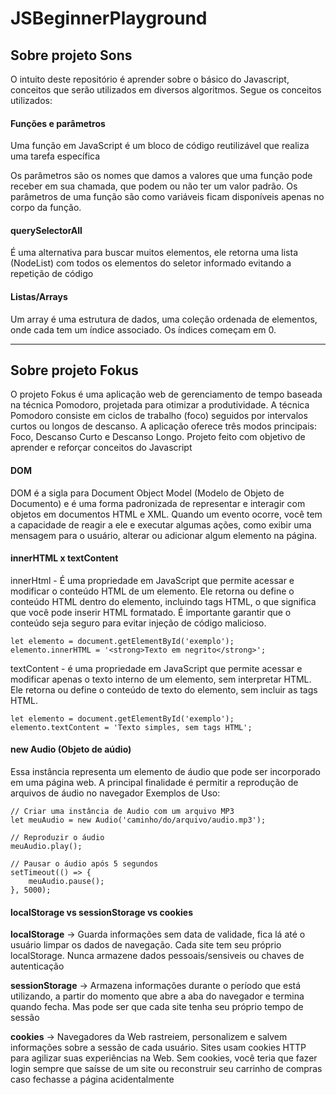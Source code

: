 # JSBeginnerPlayground

<h2>Sobre projeto Sons</h2>

O intuito deste repositório é aprender sobre o básico do Javascript, conceitos que serão utilizados em diversos algoritmos. Segue os conceitos utilizados:

<h4>Funções e parâmetros</h4>
Uma função em JavaScript é um bloco de código reutilizável que realiza uma tarefa específica

Os parâmetros são os nomes que damos a valores que uma função pode receber em sua chamada, que podem ou não ter um valor padrão. Os parâmetros de uma função são como variáveis ficam disponíveis apenas no corpo da função.

<h4>querySelectorAll</h4>

É uma alternativa para buscar muitos elementos, ele retorna uma lista (NodeList) com todos os elementos do seletor informado evitando a repetição de código

<h4>Listas/Arrays</h4>

Um array é uma estrutura de dados, uma coleção ordenada de elementos, onde cada tem um índice associado. Os índices começam em 0.

----

<h2>Sobre projeto Fokus</h2>

O projeto Fokus é uma aplicação web de gerenciamento de tempo baseada na técnica Pomodoro, projetada para otimizar a produtividade. A técnica Pomodoro consiste em ciclos de trabalho (foco) seguidos por intervalos curtos ou longos de descanso. A aplicação oferece três modos principais: Foco, Descanso Curto e Descanso Longo. Projeto feito com objetivo de aprender e reforçar conceitos do Javascript

<h4>DOM</h4>

DOM é a sigla para Document Object Model (Modelo de Objeto de Documento) e é uma forma padronizada de representar e interagir com objetos em documentos HTML e XML. Quando um evento ocorre, você tem a capacidade de reagir a ele e executar algumas ações, como exibir uma mensagem para o usuário, alterar ou adicionar algum elemento na página.

<h4>innerHTML x textContent</h4>

innerHtml -  É uma propriedade em JavaScript que permite acessar e modificar o conteúdo HTML de um elemento. Ele retorna ou define o conteúdo HTML dentro do elemento, incluindo tags HTML, o que significa que você pode inserir HTML formatado. É importante garantir que o conteúdo seja seguro para evitar injeção de código malicioso.
```
let elemento = document.getElementById('exemplo');
elemento.innerHTML = '<strong>Texto em negrito</strong>';
```
textContent - é uma propriedade em JavaScript que permite acessar e modificar apenas o texto interno de um elemento, sem interpretar HTML.
Ele retorna ou define o conteúdo de texto do elemento, sem incluir as tags HTML.
```
let elemento = document.getElementById('exemplo');
elemento.textContent = 'Texto simples, sem tags HTML';
```

<h4>new Audio (Objeto de aúdio)</h4>

Essa instância representa um elemento de áudio que pode ser incorporado em uma página web. A principal finalidade é permitir a reprodução de arquivos de áudio no navegador
Exemplos de Uso:
```
// Criar uma instância de Audio com um arquivo MP3
let meuAudio = new Audio('caminho/do/arquivo/audio.mp3');

// Reproduzir o áudio
meuAudio.play();

// Pausar o áudio após 5 segundos
setTimeout(() => {
    meuAudio.pause();
}, 5000);
```

<h4>localStorage vs sessionStorage vs cookies</h4>

<strong>localStorage</strong> -> Guarda informações sem data de validade, fica lá até o usuário limpar os dados de navegação. Cada site tem seu próprio localStorage. Nunca armazene dados pessoais/sensiveis ou chaves de autenticação

<strong>sessionStorage</strong> -> Armazena informações durante o período que está utilizando, a partir do momento que abre a aba do navegador e termina quando fecha. Mas pode ser que cada site tenha seu próprio tempo de sessão

<strong>cookies</strong> -> Navegadores da Web rastreiem, personalizem e salvem informações sobre a sessão de cada usuário. Sites usam cookies HTTP para agilizar suas experiências na Web. Sem cookies, você teria que fazer login sempre que saísse de um site ou reconstruir seu carrinho de compras caso fechasse a página acidentalmente

